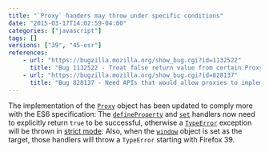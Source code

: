 ```yaml
---
title: "`Proxy` handers may throw under specific conditions"
date: "2015-03-17T14:02:59-04:00"
categories: ["javascript"]
tags: []
versions: ["39", "45-esr"]
references:
    - url: "https://bugzilla.mozilla.org/show_bug.cgi?id=1132522"
      title: "Bug 1132522 - Treat false return value from certain Proxy handler methods as failure"
    - url: "https://bugzilla.mozilla.org/show_bug.cgi?id=828137"
      title: "Bug 828137 - Need APIs that would allow proxies to implement Reject in spec terms"
---
```

The implementation of the [`Proxy`](https://developer.mozilla.org/docs/Web/JavaScript/Reference/Global_Objects/Proxy) object has been updated to comply more with the ES6 specification: The [`defineProperty`](https://developer.mozilla.org/docs/Web/JavaScript/Reference/Global_Objects/Proxy/handler/defineProperty) and [`set`](https://developer.mozilla.org/docs/Web/JavaScript/Reference/Global_Objects/Proxy/handler/set) handlers now need to explicitly return `true` to be successful, otherwise a [`TypeError`](https://developer.mozilla.org/docs/Web/JavaScript/Reference/Global_Objects/TypeError) exception will be thrown in [strict mode](https://developer.mozilla.org/docs/Web/JavaScript/Reference/Strict_mode). Also, when the [`window`](https://developer.mozilla.org/docs/Web/API/Window) object is set as the target, those handlers will throw a `TypeError` starting with Firefox 39.
